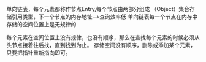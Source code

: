 单向链表，每个元素都称作节点Entry,每个节点由两部分组成
（Object）集合存储引用类型，下一个节点的内存地址-->查询效率低
单向链表每一个节点在内存中存储的空间位置上是无规律的

每个元素在空间位置上没有规律，也没有顺序，那么在查找每个元素的时候必须从头节点接着往后找，直到找到为止。
存储空间没有顺序，删除或添加某个元素，只要把指针重新指向即可。

